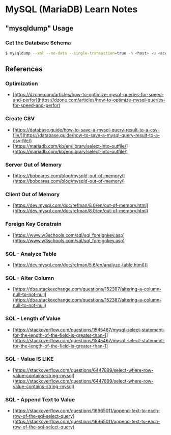 # MySQL (MariaDB) Learn Notes

## "mysqldump" Usage

### Get the Database Schema

```bash
$ mysqldump --xml --no-data --single-transaction=true -h <host> -u <account> -p <database_name> > /tmp/schema.xml
```

## References

### Optimization

* [https://dzone.com/articles/how-to-optimize-mysql-queries-for-speed-and-perfor](https://dzone.com/articles/how-to-optimize-mysql-queries-for-speed-and-perfor)

### Create CSV

* [https://database.guide/how-to-save-a-mysql-query-result-to-a-csv-file/](https://database.guide/how-to-save-a-mysql-query-result-to-a-csv-file/)
* [https://mariadb.com/kb/en/library/select-into-outfile/](https://mariadb.com/kb/en/library/select-into-outfile/)

### Server Out of Memory

* [https://bobcares.com/blog/mysqld-out-of-memory/](https://bobcares.com/blog/mysqld-out-of-memory/)

### Client Out of Memory

* [https://dev.mysql.com/doc/refman/8.0/en/out-of-memory.html](https://dev.mysql.com/doc/refman/8.0/en/out-of-memory.html)

### Foreign Key Constrain

* [https://www.w3schools.com/sql/sql_foreignkey.asp](https://www.w3schools.com/sql/sql_foreignkey.asp)

### SQL - Analyze Table

* [https://dev.mysql.com/doc/refman/5.6/en/analyze-table.html]()

### SQL - Alter Column

* [https://dba.stackexchange.com/questions/152387/altering-a-column-null-to-not-null](https://dba.stackexchange.com/questions/152387/altering-a-column-null-to-not-null)

### SQL - Length of Value

* [https://stackoverflow.com/questions/1545467/mysql-select-statement-for-the-length-of-the-field-is-greater-than-1](https://stackoverflow.com/questions/1545467/mysql-select-statement-for-the-length-of-the-field-is-greater-than-1)

### SQL - Value IS LIKE

* [https://stackoverflow.com/questions/6447899/select-where-row-value-contains-string-mysql](https://stackoverflow.com/questions/6447899/select-where-row-value-contains-string-mysql)

### SQL - Append Text to Value

* [https://stackoverflow.com/questions/16965011/append-text-to-each-row-of-the-sql-select-query](https://stackoverflow.com/questions/16965011/append-text-to-each-row-of-the-sql-select-query)
